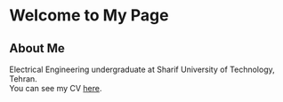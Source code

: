 # Welcome to My Page

## About Me

Electrical Engineering undergraduate at Sharif University of Technology, Tehran. <br/>
You can see my CV [here](https://github.com/non4-rjb/non4-rjb.github.io/raw/master/docs/NonaRajabi-CV.pdf).
